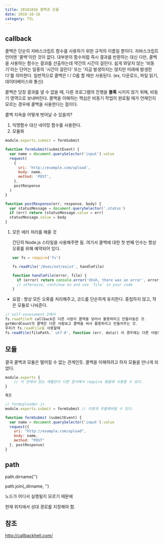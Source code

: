 ```yaml
---
title: 20181016 콜백과 모듈
date: 2018-10-16
category: TIL
---
```


## callback

콜백은 단순히 자바스크립트 함수를 사용하기 위한 규칙의 이름일 뿐이다. 자바스크립트 언어엔 '콜백'이란 것이 없다. 대부분의 함수처럼 즉시 결과를 반환하는 대신 다만, 콜백을 사용하는 함수는 결과를 산출하는데 약간의 시간이 걸린다. 쉽게 와닿지 않는 '비동기'라는 단어는 일종의 '시간이 걸린다' 또는 '지금 발생하지는 않지만 미래에 발생한다'를 의미한다. 일반적으로 콜백은 I / O를 할 때만 사용된다. (ex, 다운로드, 파일 읽기, 데이터베이스와 통신)

콜백은 당장 결과를 낼 수 없을 때, 다른 프로그램의 진행을 **블록** 시키지 않기 위해, 비동기 영역으로 보내버린다. 콜백을 이해하는 핵심은 비동기 작업이 완료될 때가 언제인지 모르는 경우에 콜백을 사용한다는 점이다.

콜백 지옥을 어떻게 벗어날 수 있을까?

1. 익명함수 대신 네이밍 함수를 사용한다.
2. 모듈화

```javascript
module.exports.submit = formSubmit

function formSubmit(submitEvent) {
  var name = document.querySelector('input').value
  request(
    {
      uri: 'http://example.com/upload',
      body: name,
      method: 'POST',
    },
    postResponse
  )
}

function postResponse(err, response, body) {
  var statusMessage = document.querySelector('.status')
  if (err) return (statusMessage.value = err)
  statusMessage.value = body
}
```

1. 모든 에러 처리를 해줄 것

   간단히 Node.js 스타일을 사용해주면 됨. 여기서 콜백에 대한 첫 번째 인수는 항상 오류를 위해 예약되어 있다.

   ```javascript
   var fs = require('fs')

   fs.readFile('/Does/not/exist', handleFile)

   function handleFile(error, file) {
     if (error) return console.error('Uhoh, there was an error', error)
     // otherwise, continue on and use `file` in your code
   }
   ```

- 요점 : 항상 모든 오류를 처리해주고, 코드를 단순하게 유지한다. 중첩하지 않고, 작은 모듈로 나눠준다.

```javascript
// self-assessment 3에서
fs.readfile의 callback은 다른 사람이 콜백을 넣어서 활용하라고 만들어놓은 것.
getWordCount의 콜백은 다른 사람보고 콜백을 써서 활용하라고 만들어주는 것.
우리가 fs.readFile을 사용할때
fs.readFile(filePath,' utf-8', function (err, data)) 이 경우에는 다른 사람이 만들어놓은 영역을 내가 사용하는 것.


```

## 모듈

결국 콜백과 모듈은 떨어질 수 없는 관계인듯. 콜백을 이해하려고 하자 모듈을 만나게 되었다.

```javascript
module.exports {
    // 이 안에서 있는 애들만이 다른 문서에서 require 됐을때 사용할 수 있다.
}

혹은

// formuploader.js
module.exports.submit = formSubmit // 이렇게 추출해버릴 수 있다.

function formSubmit (submitEvent) {
  var name = document.querySelector('input').value
  request({
    uri: "http://example.com/upload",
    body: name,
    method: "POST"
  }, postResponse)
}
```

## path

path.dirname('')

path.join(\_dirname, '')

노드가 어디서 실행될지 모르기 때문에

현재 위치에서 상대 경로를 지정해야 함.

## 참조

http://callbackhell.com/
